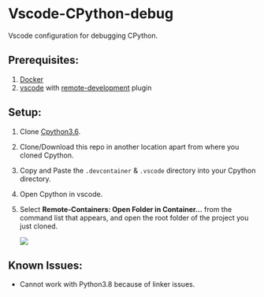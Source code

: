 # Vscode-CPython-debug

Vscode configuration for debugging CPython.


## Prerequisites:
1. [Docker](https://www.docker.com/products/docker-desktop)
2. [vscode](https://code.visualstudio.com/download) with [remote-development](https://marketplace.visualstudio.com/items?itemName=ms-vscode-remote.vscode-remote-extensionpack) plugin


## Setup:
1. Clone [Cpython3.6](https://github.com/python/cpython/tree/v3.6.8).
2. Clone/Download this repo in another location apart from where you cloned Cpython.
3. Copy and Paste the `.devcontainer` & `.vscode` directory into your Cpython directory.
4. Open Cpython in vscode.
5.  Select **Remote-Containers: Open Folder in Container...** from the command list that appears, and open the root folder of the project you just cloned.

    ![](https://code.visualstudio.com/assets/docs/remote/common/remote-dev-status-bar.png)

## Known Issues:
* Cannot work with Python3.8 because of linker issues.
